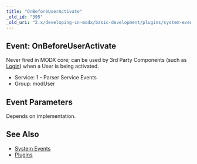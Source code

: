 ```yaml
---
title: "OnBeforeUserActivate"
_old_id: "395"
_old_uri: "2.x/developing-in-modx/basic-development/plugins/system-events/onbeforeuseractivate"
---
```


## Event: OnBeforeUserActivate

Never fired in MODX core; can be used by 3rd Party Components (such as [Login](/extras/login "Login")) when a User is being activated.

- Service: 1 - Parser Service Events
- Group: modUser

## Event Parameters

Depends on implementation.

## See Also

- [System Events](extending-modx/plugins/system-events "System Events")
- [Plugins](extending-modx/plugins "Plugins")
